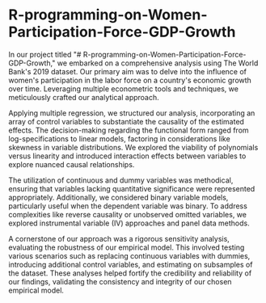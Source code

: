 # R-programming-on-Women-Participation-Force-GDP-Growth

In our project titled "# R-programming-on-Women-Participation-Force-GDP-Growth," we embarked on a comprehensive analysis using The World Bank's 2019 dataset. Our primary aim was to delve into the influence of women's participation in the labor force on a country's economic growth over time. Leveraging multiple econometric tools and techniques, we meticulously crafted our analytical approach.

Applying multiple regression, we structured our analysis, incorporating an array of control variables to substantiate the causality of the estimated effects. The decision-making regarding the functional form ranged from log-specifications to linear models, factoring in considerations like skewness in variable distributions. We explored the viability of polynomials versus linearity and introduced interaction effects between variables to explore nuanced causal relationships.

The utilization of continuous and dummy variables was methodical, ensuring that variables lacking quantitative significance were represented appropriately. Additionally, we considered binary variable models, particularly useful when the dependent variable was binary. To address complexities like reverse causality or unobserved omitted variables, we explored instrumental variable (IV) approaches and panel data methods.

A cornerstone of our approach was a rigorous sensitivity analysis, evaluating the robustness of our empirical model. This involved testing various scenarios such as replacing continuous variables with dummies, introducing additional control variables, and estimating on subsamples of the dataset. These analyses helped fortify the credibility and reliability of our findings, validating the consistency and integrity of our chosen empirical model.
